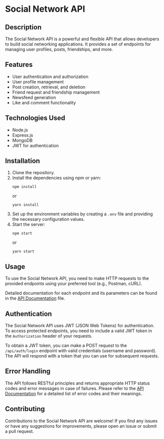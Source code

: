 # Social Network API

## Description

The Social Network API is a powerful and flexible API that allows developers to build social networking applications. It provides a set of endpoints for managing user profiles, posts, friendships, and more.

## Features

- User authentication and authorization
- User profile management
- Post creation, retrieval, and deletion
- Friend request and friendship management
- Newsfeed generation
- Like and comment functionality

## Technologies Used

- Node.js
- Express.js
- MongoDB
- JWT for authentication

## Installation

1. Clone the repository.
2. Install the dependencies using npm or yarn:
   ```
   npm install
   ```
   or
   ```
   yarn install
   ```
3. Set up the environment variables by creating a `.env` file and providing the necessary configuration values.
4. Start the server:
   ```
   npm start
   ```
   or
   ```
   yarn start
   ```

## Usage

To use the Social Network API, you need to make HTTP requests to the provided endpoints using your preferred tool (e.g., Postman, cURL).

Detailed documentation for each endpoint and its parameters can be found in the [API Documentation](./API_DOCUMENTATION.md) file.

## Authentication

The Social Network API uses JWT (JSON Web Tokens) for authentication. To access protected endpoints, you need to include a valid JWT token in the `Authorization` header of your requests.

To obtain a JWT token, you can make a POST request to the `/api/auth/login` endpoint with valid credentials (username and password). The API will respond with a token that you can use for subsequent requests.

## Error Handling

The API follows RESTful principles and returns appropriate HTTP status codes and error messages in case of failures. Please refer to the [API Documentation](./API_DOCUMENTATION.md) for a detailed list of error codes and their meanings.

## Contributing

Contributions to the Social Network API are welcome! If you find any issues or have any suggestions for improvements, please open an issue or submit a pull request.